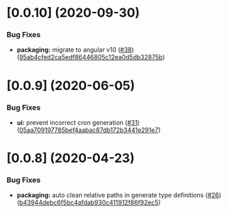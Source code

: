# [0.0.10] (2020-09-30)

### Bug Fixes

* **packaging:** migrate to angular v10 ([#38](https://github.com/BzenkoSergey/ng-cron/issues/38)) ([95ab4cfed2ca5edf86446805c12ea0d5db32875b](https://github.com/BzenkoSergey/ng-cron/commit/95ab4cfed2ca5edf86446805c12ea0d5db32875b))

# [0.0.9] (2020-06-05)

### Bug Fixes

* **ui:** prevent incorrect cron generation ([#31](https://github.com/BzenkoSergey/ng-cron/issues/31)) ([05aa709197785bef4aabac87db172b3441e291e7](https://github.com/BzenkoSergey/ng-cron/commit/05aa709197785bef4aabac87db172b3441e291e7))


# [0.0.8] (2020-04-23)

### Bug Fixes

* **packaging:** auto clean relative paths in generate type definitions ([#26](https://github.com/BzenkoSergey/ng-cron/issues/26)) ([b43944debc6f5bc4afdab930c411912f86f92ec5](https://github.com/BzenkoSergey/ng-cron/commit/b43944debc6f5bc4afdab930c411912f86f92ec5))

